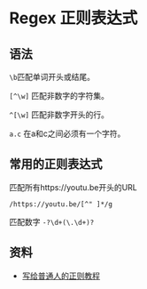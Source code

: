 # Regex 正则表达式


## 语法

`\b`匹配单词开头或结尾。

`[^\w]` 匹配非数字的字符集。

`^[\w]` 匹配非数字开头的行。

`a.c` 在a和c之间必须有一个字符。

## 常用的正则表达式

匹配所有https://youtu.be开头的URL
```
/https://youtu.be/[^" ]*/g
```

匹配数字 `-?\d+(\.\d+)?`


## 资料
* [写给普通人的正则教程](https://refrf.shreyasminocha.me/)